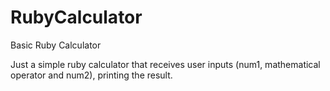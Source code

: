 # RubyCalculator
Basic Ruby Calculator


Just a simple ruby calculator that receives user inputs (num1, mathematical operator and num2), printing the result.
